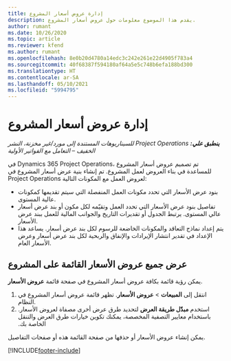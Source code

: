 ```yaml
---
title: إدارة عروض أسعار المشروع
description: يقدم هذا الموضوع معلومات حول عروض أسعار المشروع.
author: rumant
ms.date: 10/26/2020
ms.topic: article
ms.reviewer: kfend
ms.author: rumant
ms.openlocfilehash: 8e0b20d4780a14edc3c242e261e22d4905f783a4
ms.sourcegitcommit: 40f68387f594180af64a5e5c748b6efa188bd300
ms.translationtype: HT
ms.contentlocale: ar-SA
ms.lasthandoff: 05/10/2021
ms.locfileid: "5994795"
---
```

# <a name="manage-project-quotes"></a>إدارة عروض أسعار المشروع

_**ينطبق علي:** ‏‫Project Operations للسيناريوهات المستندة إلى مورد/غير مخزنة‬، ‏‫النشر الخفيف – التعامل مع الفواتير الأولية‬_

في Dynamics 365 Project Operations، تم تصميم عروض أسعار المشروع للمساعدة في بناء العروض لعمل المشروع. تم إنشاء بنية عرض أسعار المشروع في Project Operations لعروض العمل مع المكونات التالية:

  - بنود عرض الأسعار التي تحدد مكونات العمل المنفصلة التي سيتم تقديمها كمكونات عالية المستوى.
  - تفاصيل بنود عرض الأسعار التي تحدد العمل وتقيّمه لكل مكون أو بند عرض أسعار عالي المستوى. يرتبط الجدول أو تقديرات التاريخ والجوانب المالية للعمل ببند عرض الأسعار.
  - يتم إعداد نماذج التعاقد والمكونات الخاضعة للرسوم لكل بند عرض أسعار. يساعد هذا الإعداد في تقدير انتشار الإيرادات والإنفاق والربحية لكل بند عرض أسعار وعرض الأسعار العام.

## <a name="view-all-project-based-quotes"></a>عرض جميع عروض الأسعار القائمة على المشروع

يمكن رؤية قائمة بكافة عروض أسعار المشروع في صفحة قائمة **عروض الأسعار**. 

1. انتقل إلى **المبيعات** > **عروض الأسعار**. تظهر قائمة عروض أسعار المشروع في النظام. 
2. استخدم **مبدّل طريقة العرض‬‏‫** لتحديد طرق عرض أخرى مصفاة لعروض الأسعار. باستخدام معايير التصفية المخصصة، يمكنك تكوين خيارات طرق العرض والتنقل الخاصة بك.

يمكن إنشاء عروض الأسعار أو حذفها من صفحة القائمة هذه أو صفحات التفاصيل.


[!INCLUDE[footer-include](../../includes/footer-banner.md)]